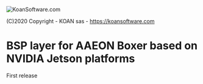![KoanSoftware.com](http://koansoftware.com/pub/img/koan-header.png)

(C)2020 Copyright - KOAN sas - <https://koansoftware.com>

# BSP layer for AAEON Boxer based on NVIDIA Jetson platforms

First release
